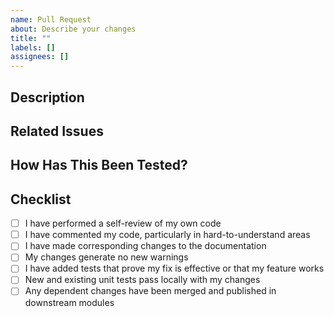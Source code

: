 ```yaml
---
name: Pull Request
about: Describe your changes
title: ""
labels: []
assignees: []
---
```


## Description

<!-- Describe your changes in detail -->

## Related Issues

<!-- Link to any related issues (e.g., #123) -->

## How Has This Been Tested?

<!-- Describe the testing you've done (e.g., unit tests, manual testing) -->

## Checklist

- [ ] I have performed a self-review of my own code
- [ ] I have commented my code, particularly in hard-to-understand areas
- [ ] I have made corresponding changes to the documentation
- [ ] My changes generate no new warnings
- [ ] I have added tests that prove my fix is effective or that my feature works
- [ ] New and existing unit tests pass locally with my changes
- [ ] Any dependent changes have been merged and published in downstream modules